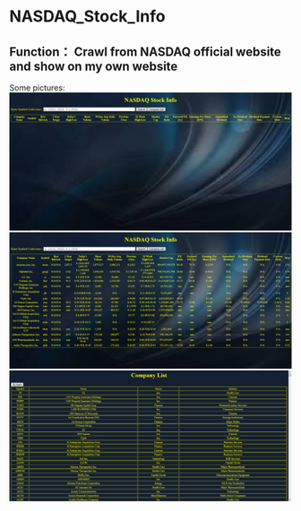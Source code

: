 # NASDAQ_Stock_Info
## Function： Crawl from NASDAQ official website and show on my own website

Some pictures:
![image](https://github.com/superAX/NASDAQ_Stock_Info/blob/master/pic/1.png)
![image](https://github.com/superAX/NASDAQ_Stock_Info/blob/master/pic/2.png)
![image](https://github.com/superAX/NASDAQ_Stock_Info/blob/master/pic/3.png)
